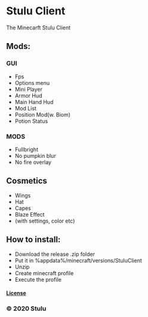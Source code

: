 # Stulu Client
The Minecarft Stulu Client

## Mods:
### GUI
- Fps 
- Options menu
- Mini Player
- Armor Hud
- Main Hand Hud 
- Mod List
- Position Mod(w. Biom)
- Potion Status 
### MODS
- Fullbright 
- No pumpkin blur 
- No fire overlay 

## Cosmetics
- Wings
- Hat
- Capes
- Blaze Effect
- (with settings, color etc)
## How to install:
- Download the release .zip folder 
- Put it in %appdata%/minecraft/versions/StuluClient
- Unzip
- Create minecraft profile
- Execute the profile

#### [License](LICENSE)
### © 2020 Stulu
